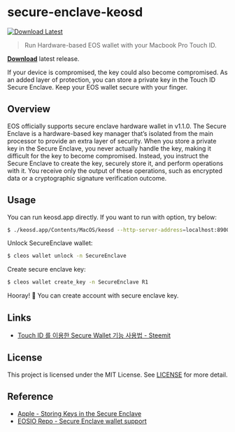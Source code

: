# secure-enclave-keosd
<a href="https://github.com/owdin/secure-enclave-keosd/releases">![Download Latest](https://img.shields.io/badge/download-latest-brightgreen.svg?longCache=true&style=flat)</a>
<!-- ![Download Count](https://img.shields.io/github/downloads/owdin/secure-enclave-keosd/total.svg) -->

> Run Hardware-based EOS wallet with your Macbook Pro Touch ID.

**[Download](https://github.com/owdin/secure-enclave-keosd/releases)** latest release.

If your device is compromised, the key could also become compromised. As an added layer of protection, you can store a private key in the Touch ID Secure Enclave. Keep your EOS wallet secure with your finger.

## Overview
EOS officially supports secure enclave hardware wallet in v1.1.0. The Secure Enclave is a hardware-based key manager that’s isolated from the main processor to provide an extra layer of security. When you store a private key in the Secure Enclave, you never actually handle the key, making it difficult for the key to become compromised. Instead, you instruct the Secure Enclave to create the key, securely store it, and perform operations with it. You receive only the output of these operations, such as encrypted data or a cryptographic signature verification outcome.

## Usage
You can run keosd.app directly. If you want to run with option, try below:

```bash
$ ./keosd.app/Contents/MacOS/keosd --http-server-address=localhost:8900 --http-validate-host=false
```

Unlock SecureEnclave wallet:

```bash
$ cleos wallet unlock -n SecureEnclave
```

Create secure enclave key:

```bash
$ cleos wallet create_key -n SecureEnclave R1
```

Hooray! 🎉 You can create account with secure enclave key.

## Links
- [Touch ID 를 이용한 Secure Wallet 기능 사용법 - Steemit](https://steemit.com/kr/@owdin.network/eos-macbook-touchid-secure-wallet)

## License
This project is licensed under the MIT License. See [LICENSE](https://github.com/owdin/secure-enclave-keosd/blob/master/LICENSE) for more detail.

## Reference
- [Apple - Storing Keys in the Secure Enclave](https://developer.apple.com/documentation/security/certificate_key_and_trust_services/keys/storing_keys_in_the_secure_enclave)
- [EOSIO Repo - Secure Enclave wallet support](https://github.com/EOSIO/eos/pull/4244)
